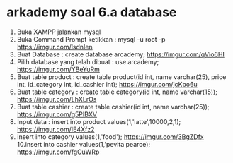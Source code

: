 # arkademy soal 6.a database

1. Buka XAMPP jalankan mysql 
2. Buka Command Prompt ketikkan :
   mysql -u root -p
   https://imgur.com/lsdnIen
3. Buat Database : 
   create database arcademy;
   https://imgur.com/qVlo6HI
4. Pilih database yang telah dibuat :
   use arcademy;
   https://imgur.com/YBeYuRm
5. Buat table product :
   create table product(id int, name varchar(25), price int, id_category int, id_cashier int);
   https://imgur.com/jcKbo6u
6. Buat table category :
   create table category(id int, name varchar(15));
   https://imgur.com/LhXLrOs
7. Buat table cashier :
   create table cashier(id int, name varchar(25));
   https://imgur.com/g5PIBXV
8. Input data :
   insert into product values(1,'latte',10000,2,1);
   https://imgur.com/IE4Xfz2
9. insert into category values(1,'food');
   https://imgur.com/3BgZDfx
10.insert into cashier values(1,'pevita pearce);
   https://imgur.com/fgCuWRp
